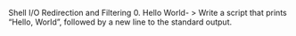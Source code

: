 Shell I/O Redirection and Filtering
0. Hello World- > Write a script that prints “Hello, World”, followed by a new line to the standard output.
